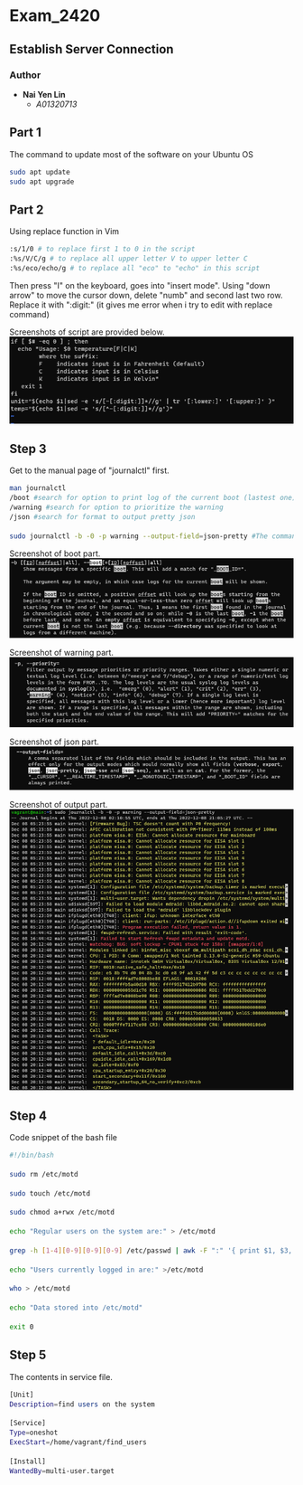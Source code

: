 # Exam_2420

## Establish Server Connection

### Author

+ **Nai Yen Lin**
  + *A01320713*


## Part 1

The command to update most of the software on your Ubuntu OS

```bash
sudo apt update
sudo apt upgrade
```


## Part 2

Using replace function in Vim

```bash
:s/1/0 # to replace first 1 to 0 in the script
:%s/V/C/g # to replace all upper letter V to upper letter C
:%s/eco/echo/g # to replace all "eco" to "echo" in this script
```

Then press "I" on the keyboard, goes into "insert mode".
Using "down arrow" to move the cursor down, delete "numb" and second last two row.
Replace it with ":digit:" (it gives me error when i try to edit with replace command) 

Screenshots of script are provided below.
![image_part2](Images/part2.png)


## Step 3

Get to the manual page of "journalctl" first.

```bash
man journalctl
/boot #search for option to print log of the current boot (lastest one)
/warning #search for option to prioritize the warning
/json #search for format to output pretty json

sudo journalctl -b -0 -p warning --output-field=json-pretty #The command I used to access
```

Screenshot of boot part.
![image_part3_boot](Images/part3_boot.png)

Screenshot of warning part. 
![image_part3_priority](Images/part3_priority.png)

Screenshot of json part. 
![image_part3_pretty_json](Images/part3_pretty_json.png)

Screenshot of output part. 
![image_part3_output](Images/part3_output.png)



## Step 4

Code snippet of the bash file

```bash
#!/bin/bash

sudo rm /etc/motd

sudo touch /etc/motd

sudo chmod a+rwx /etc/motd

echo "Regular users on the system are:" > /etc/motd

grep -h [1-4][0-9][0-9][0-9] /etc/passwd | awk -F ":" '{ print $1, $3, $6 }' > /etc/motd

echo "Users currently logged in are:" >/etc/motd

who > /etc/motd

echo "Data stored into /etc/motd"

exit 0
```


## Step 5

The contents in service file.

```bash
[Unit]
Description=find users on the system

[Service]
Type=oneshot
ExecStart=/home/vagrant/find_users

[Install]
WantedBy=multi-user.target
```

